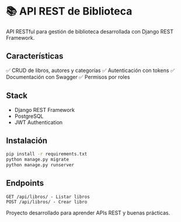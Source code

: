 # 📚 API REST de Biblioteca

API RESTful para gestión de biblioteca desarrollada con Django REST Framework.

## Características
✅ CRUD de libros, autores y categorías
✅ Autenticación con tokens
✅ Documentación con Swagger
✅ Permisos por roles

## Stack
- Django REST Framework
- PostgreSQL
- JWT Authentication

## Instalación
```bash
pip install -r requirements.txt
python manage.py migrate
python manage.py runserver
```

## Endpoints
```
GET /api/libros/ - Listar libros
POST /api/libros/ - Crear libro
```

Proyecto desarrollado para aprender APIs REST y buenas prácticas.
